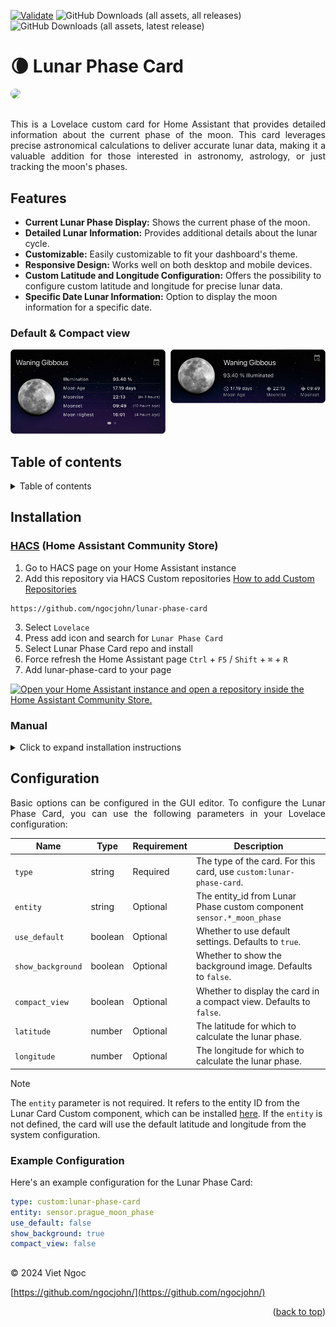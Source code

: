 <a name="readme-top"></a>
[![Validate](https://github.com/ngocjohn/lunar-phase-cardd/actions/workflows/validate.yaml/badge.svg)](https://github.com/ngocjohn/lunar-phase-cardd/actions/workflows/validate.yaml) ![GitHub Downloads (all assets, all releases)](https://img.shields.io/github/downloads/ngocjohn/lunar-phase-cardd/total?style=flat&logo=homeassistantcommunitystore&logoSize=auto&label=Downloads&color=%2318BCF2) ![GitHub Downloads (all assets, latest release)](https://img.shields.io/github/downloads/ngocjohn/lunar-phase-cardd/latest/total?style=flat&logo=homeassistantcommunitystore&logoSize=auto)

# 🌘 Lunar Phase Card

<img src="assets/header.gif" style="border-radius: 8px" />

##

<p style="text-align: justify;">This is a Lovelace custom card for Home Assistant that provides detailed information about the current phase of the moon. This card leverages precise astronomical calculations to deliver accurate lunar data, making it a valuable addition for those interested in astronomy, astrology, or just tracking the moon's phases.</p>

## Features

- **Current Lunar Phase Display:** Shows the current phase of the moon.
- **Detailed Lunar Information:** Provides additional details about the lunar cycle.
- **Customizable:** Easily customizable to fit your dashboard's theme.
- **Responsive Design:** Works well on both desktop and mobile devices.
- **Custom Latitude and Longitude Configuration:** Offers the possibility to configure custom latitude and longitude for precise lunar data.
- **Specific Date Lunar Information:** Option to display the moon information for a specific date.

### Default & Compact view

<div style="display: flex; justify-content: space-between; gap: 0.5rem;">
  <div style="width="48%"><img src="assets/lunar-default.png" alt="Lunar Phase Cards" ></div>
  <div style="width="48%"><img src="assets/lunar-compact.png" alt="Lunar Phase Calendar"></div>
</div>

## Table of contents

<details>
    <summary>Table of contents</summary>

- [Overview](#Lunar-Phase-Card)
- [Features](#features)
- [Installation](#installation)
  - [HACS Installation](#hacs-installation)
  - [Manual Installation](#manual-installation)
- [Configuration](#configuration)

</details>

## Installation

### [HACS](https://hacs.xyz) (Home Assistant Community Store)

1. Go to HACS page on your Home Assistant instance
2. Add this repository via HACS Custom repositories [How to add Custom Repositories](https://hacs.xyz/docs/faq/custom_repositories/)

```
https://github.com/ngocjohn/lunar-phase-card
```

3. Select `Lovelace`
1. Press add icon and search for `Lunar Phase Card`
1. Select Lunar Phase Card repo and install
1. Force refresh the Home Assistant page `Ctrl` + `F5` / `Shift` + `⌘` + `R`
1. Add lunar-phase-card to your page

[![Open your Home Assistant instance and open a repository inside the Home Assistant Community Store.](https://my.home-assistant.io/badges/hacs_repository.svg)](https://my.home-assistant.io/redirect/hacs_repository/?owner=ngocjohn&repository=lunar-phase-card&category=plugin)

### Manual

<details>
  <summary>Click to expand installation instructions</summary>

1. Download the [lunar-phase-card.js](https://github.com/ngocjohn/lunar-phase-card/releases/latest).
2. Place the downloaded file on your Home Assistant machine in the `config/www` folder (when there is no `www` folder in the folder where your `configuration.yaml` file is, create it and place the file there).
3. In Home Assistant go to `Configuration->Lovelace Dashboards->Resources` (When there is no `resources` tag on the `Lovelace Dashboard` page, enable advanced mode in your account settings, and retry this step).
4. Add a new resource:
   - Url = `/local/lunar-phase-card.js`
   - Resource type = `module`
5. Force refresh the Home Assistant page `Ctrl` + `F5` / `Shift` + `⌘` + `R`.
6. Add lunar-phase-card to your page.

</details>

## Configuration

<p style="text-align: justify;">Basic options can be configured in the GUI editor. To configure the Lunar Phase Card, you can use the following parameters in your Lovelace configuration:</p>

| Name              | Type    | Requirement | Description                                                           |
| ----------------- | ------- | ----------- | --------------------------------------------------------------------- |
| `type`            | string  | Required    | The type of the card. For this card, use `custom:lunar-phase-card`.   |
| `entity`          | string  | Optional    | The entity_id from Lunar Phase custom component `sensor.*_moon_phase` |
| `use_default`     | boolean | Optional    | Whether to use default settings. Defaults to `true`.                  |
| `show_background` | boolean | Optional    | Whether to show the background image. Defaults to `false`.            |
| `compact_view`    | boolean | Optional    | Whether to display the card in a compact view. Defaults to `false`.   |
| `latitude`        | number  | Optional    | The latitude for which to calculate the lunar phase.                  |
| `longitude`       | number  | Optional    | The longitude for which to calculate the lunar phase.                 |

> [!NOTE]
> The `entity` parameter is not required. It refers to the entity ID from the Lunar Card Custom component, which can be installed [here](https://github.com/ngocjohn/lunar-phase). If the `entity` is not defined, the card will use the default latitude and longitude from the system configuration.

### Example Configuration

Here's an example configuration for the Lunar Phase Card:

```yaml
type: custom:lunar-phase-card
entity: sensor.prague_moon_phase
use_default: false
show_background: true
compact_view: false
```

##

&copy; 2024 Viet Ngoc

[https://github.com/ngocjohn/](https://github.com/ngocjohn/)

<p align="right">(<a href="#readme-top">back to top</a>)</p>
